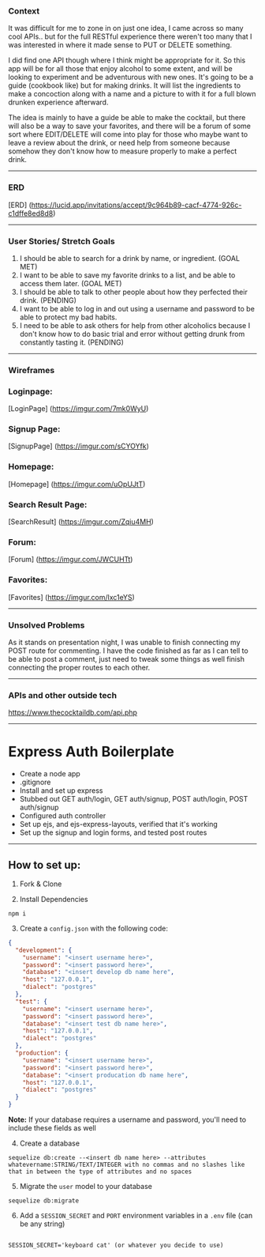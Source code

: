 ### Context

It was difficult for me to zone in on just one idea, I came across so many cool APIs.. but for the full RESTful experience there weren't too many that I was interested in where it made sense to PUT or DELETE something. 

I did find one API though where I think might be appropriate for it. So this app will be for all those that enjoy alcohol to some extent, and will be looking to experiment and be adventurous with new ones. It's going to be a guide (cookbook like) but for making drinks. It will list the ingredients to make a concoction along with a name and a picture to with it for a full blown drunken experience afterward. 

The idea is mainly to have a guide be able to make the cocktail, but there will also be a way to save your favorites, and there will be a forum of some sort where EDIT/DELETE will come into play for those who maybe want to leave a review about the drink, or need help from someone because somehow they don't know how to measure properly to make a perfect drink.

----------------------------------------------------------
### ERD

[ERD] (https://lucid.app/invitations/accept/9c964b89-cacf-4774-926c-c1dffe8ed8d8)

----------------------------------------------------------
### User Stories/ Stretch Goals

1. I should be able to search for a drink by name, or ingredient. (GOAL MET)
2. I want to be able to save my favorite drinks to a list, and be able to access them later. (GOAL MET)
3. I should be able to talk to other people about how they perfected their drink. (PENDING)
4. I want to be able to log in and out using a username and password to be able to protect my bad habits.
5. I need to be able to ask others for help from other alcoholics because I don't know how to do basic trial and error without getting drunk from constantly tasting it. (PENDING)
----------------------------------------------------------


### Wireframes


### Loginpage:
[LoginPage] (https://imgur.com/7mk0WyU)

### Signup Page:
[SignupPage] (https://imgur.com/sCYOYfk)

### Homepage:
[Homepage] (https://imgur.com/uOpUJtT)

### Search Result Page:
[SearchResult] (https://imgur.com/Zqiu4MH)

### Forum:
[Forum] (https://imgur.com/JWCUHTt)

### Favorites:
[Favorites] (https://imgur.com/lxc1eYS)

----------------------------------------------------------
### Unsolved Problems

As it stands on presentation night, I was unable to finish connecting my POST route for commenting. I have the code finished as far as I can tell to be able to post a comment, just need to tweak some things as well finish connecting the proper routes to each other.

----------------------------------------------------------

### APIs and other outside tech

https://www.thecocktaildb.com/api.php

----------------------------------------------------------

# Express Auth Boilerplate

* Create a node app
* .gitignore
* Install and set up express
* Stubbed out GET auth/login, GET auth/signup, POST auth/login, POST auth/signup
* Configured auth controller
* Set up ejs, and ejs-express-layouts, verified that it's working
* Set up the signup and login forms, and tested post routes

----------------------------------------------------------

## How to set up:

1. Fork & Clone

2. Install Dependencies
```
npm i

```
3. Create a `config.json` with the following code: 

```json
{
  "development": {
    "username": "<insert username here>",
    "password": "<insert password here>",
    "database": "<insert develop db name here",
    "host": "127.0.0.1",
    "dialect": "postgres"
  },
  "test": {
    "username": "<insert username here>",
    "password": "<insert password here>",
    "database": "<insert test db name here>",
    "host": "127.0.0.1",
    "dialect": "postgres"
  },
  "production": {
    "username": "<insert username here>",
    "password": "<insert password here>",
    "database": "<insert producation db name here",
    "host": "127.0.0.1",
    "dialect": "postgres"
  }
}
```

**Note:** If your database requires a username and password, you'll need to include these fields as well


4. Create a database

```
sequelize db:create --<insert db name here> --attributes whatevername:STRING/TEXT/INTEGER with no commas and no slashes like that in between the type of attributes and no spaces

```

5. Migrate the `user` model to your database

```
sequelize db:migrate

```

6. Add a `SESSION_SECRET` and `PORT` environment variables in a `.env` file (can be any string)

```

SESSION_SECRET='keyboard cat' (or whatever you decide to use)

```


